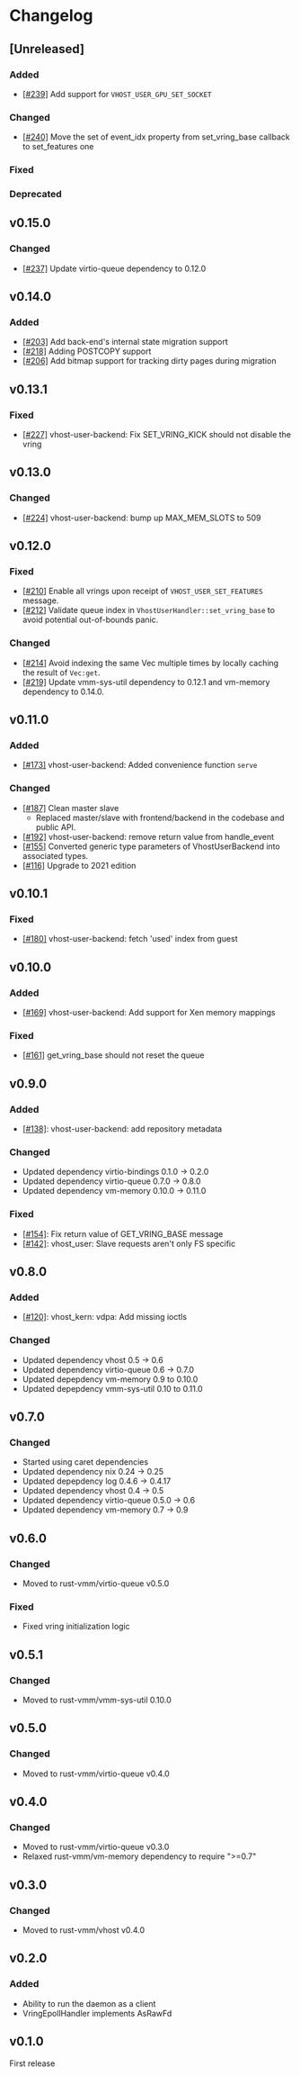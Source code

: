 # Changelog
## [Unreleased]

### Added
- [[#239]](https://github.com/rust-vmm/vhost/pull/239) Add support for `VHOST_USER_GPU_SET_SOCKET`
### Changed
- [[#240]](https://github.com/rust-vmm/vhost/pull/240) Move the set of event_idx property from set_vring_base callback to set_features one

### Fixed

### Deprecated

## v0.15.0

### Changed
- [[#237]](https://github.com/rust-vmm/vhost/pull/237) Update virtio-queue dependency to 0.12.0

## v0.14.0

### Added
- [[#203]](https://github.com/rust-vmm/vhost/pull/203) Add back-end's internal state migration support
- [[#218]](https://github.com/rust-vmm/vhost/pull/218) Adding POSTCOPY support
- [[#206]](https://github.com/rust-vmm/vhost/pull/206) Add bitmap support for tracking dirty pages during migration

## v0.13.1

### Fixed

- [[#227]](https://github.com/rust-vmm/vhost/pull/227) vhost-user-backend: Fix SET_VRING_KICK should not disable the vring

## v0.13.0

### Changed
- [[#224]](https://github.com/rust-vmm/vhost/pull/224) vhost-user-backend: bump up MAX_MEM_SLOTS to 509

## v0.12.0

### Fixed
- [[#210](https://github.com/rust-vmm/vhost/pull/210)] Enable all vrings upon receipt of `VHOST_USER_SET_FEATURES`
  message.
- [[#212](https://github.com/rust-vmm/vhost/pull/212)] Validate queue index in `VhostUserHandler::set_vring_base`
  to avoid potential out-of-bounds panic.

### Changed
- [[#214](https://github.com/rust-vmm/vhost/pull/214)] Avoid indexing the same Vec multiple times by locally caching the
  result of `Vec:get`.
- [[#219]](https://github.com/rust-vmm/vhost/pull/219) Update vmm-sys-util dependency to 0.12.1 and vm-memory dependency to 0.14.0.

## v0.11.0

### Added
- [[#173]](https://github.com/rust-vmm/vhost/pull/173) vhost-user-backend: Added convenience function `serve`

### Changed
- [[#187]](https://github.com/rust-vmm/vhost/pull/187) Clean master slave
  - Replaced master/slave with frontend/backend in the codebase and public API.
- [[#192]](https://github.com/rust-vmm/vhost/pull/192) vhost-user-backend: remove return value from handle_event
- [[#155]](https://github.com/rust-vmm/vhost/pull/155) Converted generic type
  parameters of VhostUserBackend into associated types.
- [[#116]](https://github.com/rust-vmm/vhost/pull/116) Upgrade to 2021 edition

## v0.10.1

### Fixed
- [[#180]](https://github.com/rust-vmm/vhost/pull/180) vhost-user-backend: fetch 'used' index from guest

## v0.10.0

### Added
- [[#169]](https://github.com/rust-vmm/vhost/pull/160) vhost-user-backend: Add support for Xen memory mappings

### Fixed
- [[#161]](https://github.com/rust-vmm/vhost/pull/161) get_vring_base should not reset the queue

## v0.9.0

### Added
- [[#138]](https://github.com/rust-vmm/vhost/pull/138): vhost-user-backend: add repository metadata

### Changed
- Updated dependency virtio-bindings 0.1.0 -> 0.2.0
- Updated dependency virtio-queue 0.7.0 -> 0.8.0
- Updated dependency vm-memory 0.10.0 -> 0.11.0

### Fixed
- [[#154]](https://github.com/rust-vmm/vhost/pull/154): Fix return value of GET_VRING_BASE message
- [[#142]](https://github.com/rust-vmm/vhost/pull/142): vhost_user: Slave requests aren't only FS specific

## v0.8.0

### Added
- [[#120]](https://github.com/rust-vmm/vhost/pull/120): vhost_kern: vdpa: Add missing ioctls

### Changed
- Updated dependency vhost 0.5 -> 0.6
- Updated dependency virtio-queue 0.6 -> 0.7.0
- Updated depepdency vm-memory 0.9 to 0.10.0
- Updated depepdency vmm-sys-util 0.10 to 0.11.0

## v0.7.0

### Changed

- Started using caret dependencies
- Updated dependency nix 0.24 -> 0.25
- Updated depepdency log 0.4.6 -> 0.4.17
- Updated dependency vhost 0.4 -> 0.5
- Updated dependency virtio-queue 0.5.0 -> 0.6
- Updated dependency vm-memory 0.7 -> 0.9

## v0.6.0

### Changed

- Moved to rust-vmm/virtio-queue v0.5.0

### Fixed

- Fixed vring initialization logic

## v0.5.1

### Changed
- Moved to rust-vmm/vmm-sys-util 0.10.0

## v0.5.0

### Changed

- Moved to rust-vmm/virtio-queue v0.4.0

## v0.4.0

### Changed

- Moved to rust-vmm/virtio-queue v0.3.0
- Relaxed rust-vmm/vm-memory dependency to require ">=0.7"

## v0.3.0

### Changed

- Moved to rust-vmm/vhost v0.4.0

## v0.2.0

### Added

- Ability to run the daemon as a client
- VringEpollHandler implements AsRawFd

## v0.1.0

First release
